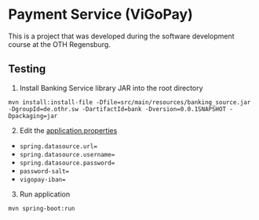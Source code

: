 # Payment Service (ViGoPay)

This is a project that was developed during the software development course at the OTH Regensburg.

## Testing

1. Install Banking Service library JAR into the root directory<br>
```
mvn install:install-file -Dfile=src/main/resources/banking_source.jar -DgroupId=de.othr.sw -DartifactId=bank -Dversion=0.0.1SNAPSHOT -Dpackaging=jar
```

2. Edit the [application.properties](src/main/resources/application.properties)
- ``spring.datasource.url=``
- ``spring.datasource.username=``
- ``spring.datasource.password=``
- ``password-salt=``
- ``vigopay-iban=``


3. Run application<br>
```
mvn spring-boot:run
```
